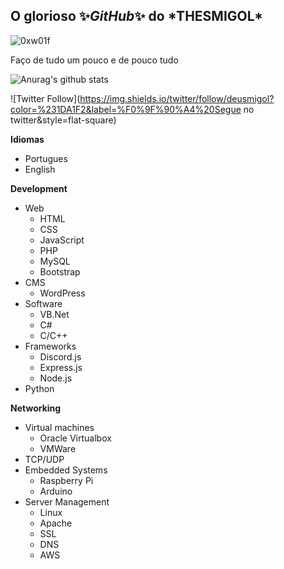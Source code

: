 <h2>O glorioso ✨<i>GitHub</i>✨ do *THESMIGOL*</h2>
<p align="left"> <img src="https://komarev.com/ghpvc/?username=thesmigol&label=%F0%9F%8C%9F%20%20CURIOSOS QUE ENTRARAM AQUI&color=0e75b6&style=flat" alt="0xw01f" /> </p>

Faço de tudo um pouco e de pouco tudo

  

![Anurag's github stats](https://github-readme-stats.vercel.app/api/top-langs?username=0xw01f&theme=radical&show_icons=true)


![Twitter Follow](https://img.shields.io/twitter/follow/deusmigol?color=%231DA1F2&label=%F0%9F%90%A4%20Segue no twitter&style=flat-square)



 **Idiomas**
- Portugues
- English

 **Development**
- Web
  - HTML
  - CSS
  - JavaScript
  - PHP
  - MySQL
  - Bootstrap
- CMS
  - WordPress
- Software
  - VB.Net
  - C#
  - C/C++
- Frameworks
  - Discord.js
  - Express.js
  - Node.js
- Python

**Networking**
- Virtual machines
  - Oracle Virtualbox
  - VMWare
- TCP/UDP
- Embedded Systems
  - Raspberry Pi
  - Arduino
- Server Management
  - Linux
  - Apache
  - SSL
  - DNS
  - AWS
